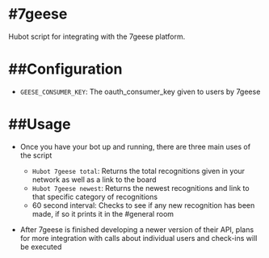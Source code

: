 #7geese
======

Hubot script for integrating with the 7geese platform.

##Configuration
=============

* `GEESE_CONSUMER_KEY`: The oauth_consumer_key given to users by 7geese

##Usage
=====

* Once you have your bot up and running, there are three main uses of the script
    * `Hubot 7geese total`: Returns the total recognitions given in your network as well as a link to the board
    * `Hubot 7geese newest`: Returns the newest recognitions and link to that specific category of recognitions
    * 60 second interval: Checks to see if any new recognition has been made, if so it prints it in the #general room

* After 7geese is finished developing a newer version of their API, plans for more integration with calls about individual users and check-ins will be executed
